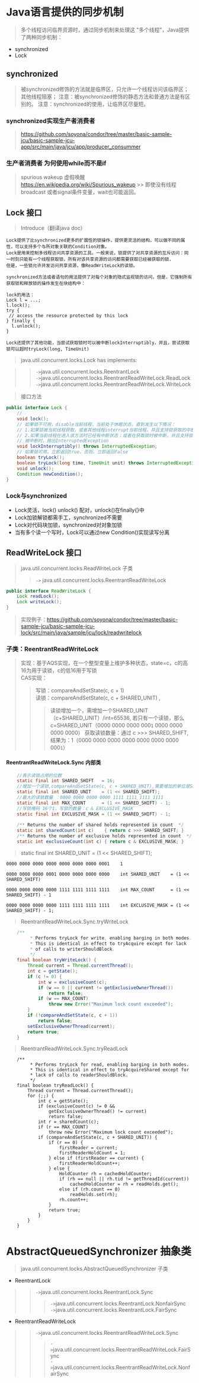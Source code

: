 # Java语言提供的同步机制
> 多个线程访问临界资源时，通过同步机制来处理这 "多个线程"，Java提供了两种同步机制：
- synchronized
- Lock

## synchronized
>  被synchronized修饰的方法就是临界区，只允许一个线程访问该临界区；其他线程阻塞；
>  注意：被synchronized修饰的静态方法和普通方法是有区别的。
>  注意：synchronized的使用，让临界区尽量短。
### synchronized实现生产者消费者
> https://github.com/soyona/condor/tree/master/basic-sample-jcu/basic-sample-jcu-app/src/main/java/jcu/app/producer_consummer
### 生产者消费者 为何使用while而不是if

> spurious wakeup 虚假唤醒
> https://en.wikipedia.org/wiki/Spurious_wakeup
    >> 即使没有线程broadcast 或者signal条件变量，wait也可能返回。


## Lock 接口
> Introduce（翻译java doc）
```
Lock提供了比synchronized更多的扩展性的锁操作，提供更灵活的结构，可以做不同的属性，可以支持多个与所对象关联的Condition对象。
Lock是用来控制多线程访问共享资源的工具。一般来说，锁提供了对共享资源的互斥访问：同一时刻只能有一个线程获取锁，所有对该共享资源的访问都需要获取已经被获取的锁，
但是，一些锁允许并发访问共享资源，像ReadWriteLock的读锁。

synchronized方法或者语句的用法提供了对每个对象的隐式监视锁的访问，但是，它强制所有获取锁和释放锁的操作发生在块结构中：

lock的用法：
Lock l = ...;
l.lock();
try {
 // access the resource protected by this lock
} finally {
  l.unlock();
}

Lock还提供了其他功能，当尝试获取锁时可以被中断lockInterruptibly，并且，尝试获取锁可以超时tryLock(long, TimeUnit)
```
> java.util.concurrent.locks.Lock  has implements:
 
>> `->`java.util.concurrent.locks.ReentrantLock     
>> `->`java.util.concurrent.locks.ReentrantReadWriteLock.ReadLock      
>> `->`java.util.concurrent.locks.ReentrantReadWriteLock.WriteLock      
 
 
> 接口方法
```java
public interface Lock {
    //
    void lock();
    // 如果锁不可用，disable当前线程，当前处于休眠状态，直到发生以下情况：
    // 1.如果锁被当前线程获取，或者其他线程interrupt当前线程，并且支持锁获取的中断。
    // 2.如果当前线程在进入该方法时已经有中断状态；或者在获取锁时被中断，并且支持锁获取的中断。
    // 被中断时，抛出InterruptedException
    void lockInterruptibly() throws InterruptedException;
    // 如果锁可用，立即返回true，否则，立即返回false
    boolean tryLock();
    boolean tryLock(long time, TimeUnit unit) throws InterruptedException;
    void unlock();
    Condition newCondition();
}
```
### Lock与synchronized
- Lock灵活，lock() unlock() 配对，unlock()在finally{}中
- Lock加锁解锁都需手工，synchronized不需要
- Lock对代码块加锁，synchronized对对象加锁
- 当有多个读一个写时，Lock可以通过new Condition()实现读写分离

## ReadWriteLock 接口
> java.util.concurrent.locks.ReadWriteLock 子类
>> `->` java.util.concurrent.locks.ReentrantReadWriteLock
```java
public interface ReadWriteLock {
    Lock readLock();
    Lock writeLock();
}
```
 
> 实现例子：https://github.com/soyona/condor/tree/master/basic-sample-jcu/basic-sample-jcu-lock/src/main/java/sample/jcu/lock/readwritelock

### 子类：ReentrantReadWriteLock
> 实现：基于AQS实现，在一个整型变量上维护多种状态，state=c，c的高16为用于读锁，c的低16用于写锁  
> CAS实现：  
>> 写锁：compareAndSetState(c, c + 1)  
>> 读锁：compareAndSetState(c, c + SHARED_UNIT) ,
>>> 读锁增加一个，需增加一个SHARED_UNIT（c+SHARED_UNIT）/int=65536,
>>> 若只有一个读锁，那么c=SHARED_UNIT（0000 0000 0000 000`1` 0000 0000 0000 0000）
>>> 获取读锁数量：通过 c >>> SHARED_SHIFT, 结果为：1（0000 0000 0000 0000 0000 0000 0000 000`1`） 

#### ReentrantReadWriteLock.Sync 内部类 

```java
    //表示读锁占用的位数
    static final int SHARED_SHIFT   = 16;
    //增加一个读锁,compareAndSetState(c, c + SHARED_UNIT),需要增加的单位是SHARED_UNIT
    static final int SHARED_UNIT    = (1 << SHARED_SHIFT);
    //最大的读锁数量 ：0000 0000 0000 0000 1111 1111 1111 1111
    static final int MAX_COUNT      = (1 << SHARED_SHIFT) - 1;
    //写锁掩码 16个1，写锁的数量：c & EXCLUSIVE_MASK
    static final int EXCLUSIVE_MASK = (1 << SHARED_SHIFT) - 1;
    
    /** Returns the number of shared holds represented in count  */
    static int sharedCount(int c)    { return c >>> SHARED_SHIFT; }
    /** Returns the number of exclusive holds represented in count  */
    static int exclusiveCount(int c) { return c & EXCLUSIVE_MASK; }
```   
> static final int SHARED_UNIT    = (1 << SHARED_SHIFT);
 
```text
0000 0000 0000 0000 0000 0000 0000 0001    1

0000 0000 0000 0001 0000 0000 0000 0000    int SHARED_UNIT    = (1 << SHARED_SHIFT)

0000 0000 0000 0000 1111 1111 1111 1111    int MAX_COUNT      = (1 << SHARED_SHIFT) - 1

0000 0000 0000 0000 1111 1111 1111 1111    int EXCLUSIVE_MASK = (1 << SHARED_SHIFT) - 1;  

```
> ReentrantReadWriteLock.Sync.tryWriteLock

```java
    /**
         * Performs tryLock for write, enabling barging in both modes.
         * This is identical in effect to tryAcquire except for lack
         * of calls to writerShouldBlock.
         */
    final boolean tryWriteLock() {
        Thread current = Thread.currentThread();
        int c = getState();
        if (c != 0) {
            int w = exclusiveCount(c);
            if (w == 0 || current != getExclusiveOwnerThread())
                return false;
            if (w == MAX_COUNT)
                throw new Error("Maximum lock count exceeded");
        }
        if (!compareAndSetState(c, c + 1))
            return false;
        setExclusiveOwnerThread(current);
        return true;
    }
```
> ReentrantReadWriteLock.Sync.tryReadLock

```text
    /**
         * Performs tryLock for read, enabling barging in both modes.
         * This is identical in effect to tryAcquireShared except for
         * lack of calls to readerShouldBlock.
         */
    final boolean tryReadLock() {
        Thread current = Thread.currentThread();
        for (;;) {
            int c = getState();
            if (exclusiveCount(c) != 0 &&
                getExclusiveOwnerThread() != current)
                return false;
            int r = sharedCount(c);
            if (r == MAX_COUNT)
                throw new Error("Maximum lock count exceeded");
            if (compareAndSetState(c, c + SHARED_UNIT)) {
                if (r == 0) {
                    firstReader = current;
                    firstReaderHoldCount = 1;
                } else if (firstReader == current) {
                    firstReaderHoldCount++;
                } else {
                    HoldCounter rh = cachedHoldCounter;
                    if (rh == null || rh.tid != getThreadId(current))
                        cachedHoldCounter = rh = readHolds.get();
                    else if (rh.count == 0)
                        readHolds.set(rh);
                    rh.count++;
                }
                return true;
            }
        }
    }
```
# AbstractQueuedSynchronizer 抽象类
> java.util.concurrent.locks.AbstractQueuedSynchronizer 子类
- ReentrantLock
>> `->`java.util.concurrent.locks.ReentrantLock.Sync     
>>> `->`java.util.concurrent.locks.ReentrantLock.NonfairSync    
>>> `->`java.util.concurrent.locks.ReentrantLock.FairSync
- ReentrantReadWriteLock     
>> `->`java.util.concurrent.locks.ReentrantReadWriteLock.Sync  
>>> `->`java.util.concurrent.locks.ReentrantReadWriteLock.FairSync  
>>> `->`java.util.concurrent.locks.ReentrantReadWriteLock.NonfairSync  


